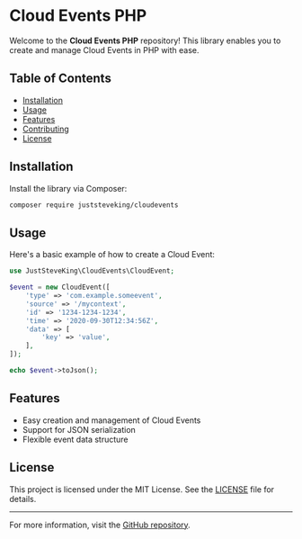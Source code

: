 # Cloud Events PHP

Welcome to the **Cloud Events PHP** repository! This library enables you to create and manage Cloud Events in PHP with ease.

## Table of Contents
- [Installation](#installation)
- [Usage](#usage)
- [Features](#features)
- [Contributing](#contributing)
- [License](#license)

## Installation

Install the library via Composer:

```bash
composer require juststeveking/cloudevents
```

## Usage

Here's a basic example of how to create a Cloud Event:

```php
use JustSteveKing\CloudEvents\CloudEvent;

$event = new CloudEvent([
    'type' => 'com.example.someevent',
    'source' => '/mycontext',
    'id' => '1234-1234-1234',
    'time' => '2020-09-30T12:34:56Z',
    'data' => [
        'key' => 'value',
    ],
]);

echo $event->toJson();
```

## Features

- Easy creation and management of Cloud Events
- Support for JSON serialization
- Flexible event data structure

## License

This project is licensed under the MIT License. See the [LICENSE](LICENSE) file for details.

---

For more information, visit the [GitHub repository](https://github.com/Treblle/cloudevent-php).
